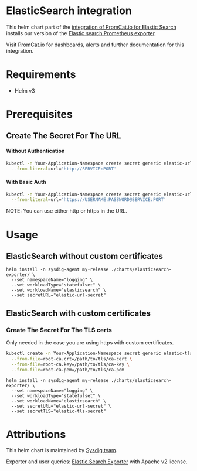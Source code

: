 # ElasticSearch integration
This helm chart part of the [integration of PromCat.io for Elastic Search](https://promcat.io/apps/elasticsearch) installs our version of the [Elastic search Prometheus exporter](https://github.com/prometheus-community/elasticsearch_exporter).

Visit [PromCat.io](https://promcat.io/apps/elasticsearch) for dashboards, alerts and further documentation for this integration. 

# Requirements
* Helm v3

# Prerequisites
## Create The Secret For The URL
#### Without Authentication
```sh
kubectl -n Your-Application-Namespace create secret generic elastic-url-secret \
  --from-literal=url='http://SERVICE:PORT'
```

#### With Basic Auth
```sh
kubectl -n Your-Application-Namespace create secret generic elastic-url-secret \
  --from-literal=url='https://USERNAME:PASSWORD@SERVICE:PORT'
```
NOTE: You can use either http or https in the URL.

# Usage
## ElasticSearch without custom certificates
```
helm install -n sysdig-agent my-release ./charts/elasticsearch-exporter/ \
  --set namespaceName="logging" \
  --set workloadType="statefulset" \
  --set workloadName="elasticsearch" \
  --set secretURL="elastic-url-secret"
```
## ElasticSearch with custom certificates
### Create The Secret For The TLS certs
Only needed in the case you are using https with custom certificates.
```sh
kubectl create -n Your-Application-Namespace secret generic elastic-tls-secret \
  --from-file=root-ca.crt=/path/to/tls/ca-cert \
  --from-file=root-ca.key=/path/to/tls/ca-key \
  --from-file=root-ca.pem=/path/to/tls/ca-pem
```
```
helm install -n sysdig-agent my-release ./charts/elasticsearch-exporter/ \
  --set namespaceName="logging" \
  --set workloadType="statefulset" \
  --set workloadName="elasticsearch" \
  --set secretURL="elastic-url-secret" \
  --set secretTLS="elastic-tls-secret"
```

# Attributions
This helm chart is maintained by [Sysdig team](https://sysdig.com/).

Exporter and user queries: [Elastic Search Exporter](https://github.com/prometheus-community/elasticsearch_exporter) with Apache v2 license. 
